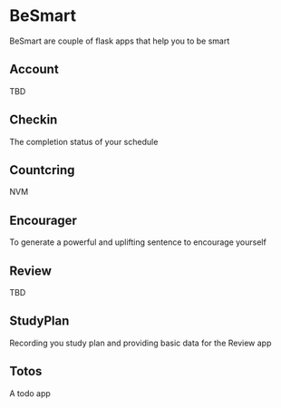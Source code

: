 # BeSmart
BeSmart are couple of flask apps that help you to be smart

## Account
TBD
## Checkin
The completion status of your schedule
## Countcring
NVM
## Encourager
To generate a powerful and uplifting sentence to encourage yourself
## Review
TBD
## StudyPlan
Recording you study plan and providing basic data for the Review app
## Totos
A todo app